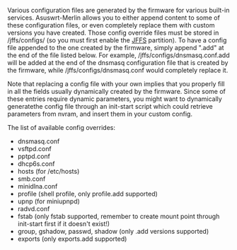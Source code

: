 Various configuration files are generated by the firmware for various built-in services.  Asuswrt-Merlin allows you to either append content to some of these configuration files, or even completely replace them with custom versions you have created. Those config override files must be stored in /jffs/configs/ (so you must first enable the [JFFS](https://github.com/RMerl/asuswrt-merlin/wiki/JFFS) partition).  To have a config file appended to the one created by the firmware, simply append ".add" at the end of the file listed below.  For example, /jffs/configs/dnsmasq.conf.add will be added at the 
end of the dnsmasq configuration file that is created by the firmware, while /jffs/configs/dnsmasq.conf would completely replace it.

Note that replacing a config file with your own implies that you properly fill in all the fields usually dynamically created by the firmware.  Since some of these entries require dynamic parameters, you might want to dynamically generatethe config file through an init-start script which could retrieve parameters from nvram, and insert them in your custom config.

The list of available config overrides:

* dnsmasq.conf
* vsftpd.conf
* pptpd.conf
* dhcp6s.conf
* hosts (for /etc/hosts)
* smb.conf
* minidlna.conf
* profile (shell profile, only profile.add supported)
* upnp (for miniupnpd)
* radvd.conf
* fstab (only fstab supported, remember to create mount point through init-start first if it doesn't exist!)
* group, gshadow, passwd, shadow (only .add versions supported)
* exports (only exports.add supported)
